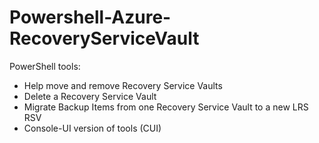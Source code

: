 # Powershell-Azure-RecoveryServiceVault

PowerShell tools:
* Help move and remove Recovery Service Vaults
* Delete a Recovery Service Vault
* Migrate Backup Items from one Recovery Service Vault to a new LRS RSV
* Console-UI version of tools (CUI)

